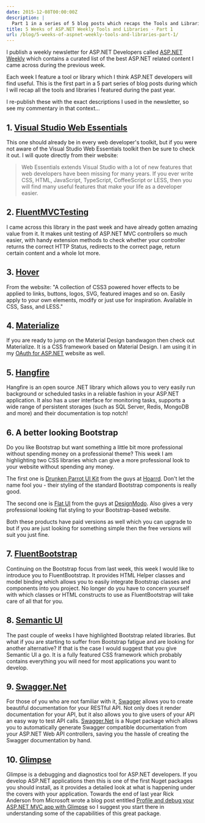 ```yaml
---
date: 2015-12-08T00:00:00Z
description: |
  Part 1 in a series of 5 blog posts which recaps the Tools and Libraries I covered during 2015 in ASP.NET Weekly
title: 5 Weeks of ASP.NET Weekly Tools and Libraries - Part 1
url: /blog/5-weeks-of-aspnet-weekly-tools-and-libraries-part-1/
---
```


I publish a weekly newsletter for ASP.NET Developers called [ASP.NET Weekly](http://www.aspnetweekly.com) which contains a curated list of the best ASP.NET related content I came across during the previous week. 

Each week I feature a tool or library which I think ASP.NET developers will find useful. This is the first part in a 5 part series of blog posts during which I will recap all the tools and libraries I featured during the past year.

I re-publish these with the exact descriptions I used in the newsletter, so see my commentary in that context...

## 1. [Visual Studio Web Essentials](http://vswebessentials.com/)

This one should already be in every web developer's toolkit, but if you were not aware of the Visual Studio Web Essentials toolkit then be sure to check it out. I will quote directly from their website:

> Web Essentials extends Visual Studio with a lot of new features that web developers have been missing for many years. If you ever write CSS, HTML, JavaScript, TypeScript, CoffeeScript or LESS, then you will find many useful features that make your life as a developer easier.

## 2. [FluentMVCTesting](https://github.com/TestStack/TestStack.FluentMVCTesting)

I came across this library in the past week and have already gotten amazing value from it. It makes unit testing of ASP.NET MVC controllers so much easier, with handy extension methods to check whether your controller returns the correct HTTP Status, redirects to the correct page, return certain content and a whole lot more.

## 3. [Hover](https://github.com/IanLunn/Hover)

From the website: "A collection of CSS3 powered hover effects to be applied to links, buttons, logos, SVG, featured images and so on. Easily apply to your own elements, modify or just use for inspiration. Available in CSS, Sass, and LESS." 

## 4. [Materialize](http://materializecss.com/)

If you are ready to jump on the Material Design bandwagon then check out Materialize. It is a CSS framework based on Material Design. I am using it in my [OAuth for ASP.NET](http://www.oauthforaspnet.com/) website as well.

## 5. [Hangfire](http://hangfire.io/)
Hangfire is an open source .NET library which allows you to very easily run background or scheduled tasks in a reliable fashion in your ASP.NET application. It also has a user interface for monitoring tasks, supports a wide range of persistent storages (such as SQL Server, Redis, MongoDB and more) and their documentation is top notch!

## 6. A better looking Bootstrap

Do you like Bootstrap but want something a little bit more professional without spending money on a professional theme? This week I am highlighting two CSS libraries which can give a more professional look to your website without spending any money.

The first one is [Drunken Parrot UI Kit](http://hoarrd.github.io/drunken-parrot-flat-ui/) from the guys at [Hoarrd](https://hoarrd.com/). Don't let the name fool you - their styling of the standard Bootstrap components is really good.

The second one is [Flat UI](http://designmodo.github.io/Flat-UI/) from the guys at [DesignModo](http://designmodo.com/). Also gives a very professional looking flat styling to your Bootstrap-based website.

Both these products have paid versions as well which you can upgrade to but if you are just looking for something simple then the free versions will suit you just fine.

## 7. [FluentBootstrap](http://fluentbootstrap.com/)

Continuing on the Bootstrap focus from last week, this week I would like to introduce you to FluentBootstrap. It provides HTML Helper classes and model binding which allows you to easily integrate Bootstrap classes and components into you project. No longer do you have to concern yourself with which classes or HTML constructs to use as FluentBootstrap will take care of all that for you.

## 8. [Semantic UI](http://semantic-ui.com/)

The past couple of weeks I have highlighted Bootstrap related libraries. But what if you are starting to suffer from Bootstrap fatigue and are looking for another alternative? If that is the case I would suggest that you give Semantic UI a go. It is a fully featured CSS framework which probably contains everything you will need for most applications you want to develop. 

## 9. [Swagger.Net](https://github.com/Swagger-Net/Swagger.Net)

For those of you who are not familiar with it, [Swagger](http://swagger.io/) allows you to create beautiful documentation for your RESTful API. Not only does it render documentation for your API, but it also allows you to give users of your API an easy way to test API calls. [Swagger.Net](https://github.com/Swagger-Net/Swagger.Net) is a Nuget package which allows you to automatically generate Swagger compatible documentation from your ASP.NET Web API controllers, saving you the hassle of creating the Swagger documentation by hand.  

## 10. [Glimpse](http://getglimpse.com/)
Glimpse is a debugging and diagnostics tool for ASP.NET developers. If you develop ASP.NET applications then this is one of the first Nuget packages you should install, as it provides a detailed look at what is happening under the covers with your application. Towards the end of last year Rick Anderson from Microsoft wrote a blog post entitled [Profile and debug your ASP.NET MVC app with Glimpse](http://www.asp.net/mvc/overview/performance/profile-and-debug-your-aspnet-mvc-app-with-glimpse) so I suggest you start there in understanding some of the capabilities of this great package. 